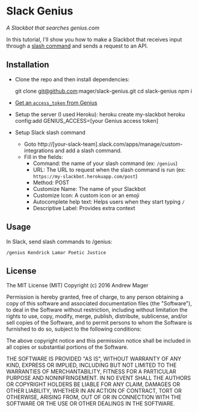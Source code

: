 # Slack Genius

_A Slackbot that searches genius.com_

In this tutorial, I'll show you how to make a Slackbot that receives input through a [slash command](https://api.slack.com/slash-commands) and sends a request to an API.

## Installation

* Clone the repo and then install dependencies:

    git clone git@github.com:mager/slack-genius.git
    cd slack-genius
    npm i


* [Get an `access_token` from Genius](https://genius.com/api-clients)

* Setup the server (I used Heroku):
    heroku create my-slackbot
    heroku config:add GENIUS_ACCESS=[your Genius access token]

* Setup Slack slash command
  * Goto http://[your-slack-team].slack.com/apps/manage/custom-integrations and add a slash command.
  * Fill in the fields:
    * Command: the name of your slash command (ex: `/genius`)
    * URL: The URL to request when the slash command is run (ex: `https://my-slackbot.herokuapp.com/post`)
    * Method: POST
    * Customize Name: The name of your Slackbot
    * Customize Icon: A custom icon or an emoji
    * Autocomplete help text: Helps users when they start typing `/`
    * Descriptive Label: Provides extra context


## Usage

In Slack, send slash commands to /genius:

    /genius Kendrick Lamar Poetic Justice


## License

The MIT License (MIT)
Copyright (c) 2016 Andrew Mager

Permission is hereby granted, free of charge, to any person obtaining a copy of this software and associated documentation files (the "Software"), to deal in the Software without restriction, including without limitation the rights to use, copy, modify, merge, publish, distribute, sublicense, and/or sell copies of the Software, and to permit persons to whom the Software is furnished to do so, subject to the following conditions:

The above copyright notice and this permission notice shall be included in all copies or substantial portions of the Software.

THE SOFTWARE IS PROVIDED "AS IS", WITHOUT WARRANTY OF ANY KIND, EXPRESS OR IMPLIED, INCLUDING BUT NOT LIMITED TO THE WARRANTIES OF MERCHANTABILITY, FITNESS FOR A PARTICULAR PURPOSE AND NONINFRINGEMENT. IN NO EVENT SHALL THE AUTHORS OR COPYRIGHT HOLDERS BE LIABLE FOR ANY CLAIM, DAMAGES OR OTHER LIABILITY, WHETHER IN AN ACTION OF CONTRACT, TORT OR OTHERWISE, ARISING FROM, OUT OF OR IN CONNECTION WITH THE SOFTWARE OR THE USE OR OTHER DEALINGS IN THE SOFTWARE.
